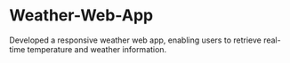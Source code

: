 # Weather-Web-App
Developed a responsive weather web app, enabling users to retrieve real-time temperature and weather information.
